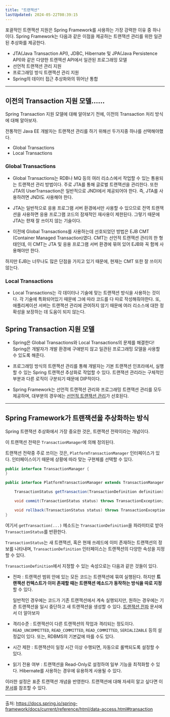 ```yaml
---
title: "트랜잭션"
lastUpdated: 2024-05-22T08:39:15
---
```


포괄적인 트랜잭션 지원은 Spring Framework를 사용하는 가장 강력한 이유 중 하나이다. Spring Framework는 다음과 같은 이점을 제공하는 트랜잭션 관리를 위한 일관된 추상화를 제공한다.

- JTA(Java Transaction API), JDBC, Hibernate 및 JPA(Java Persistence API)와 같은 다양한 트랜잭션 API에서 일관된 프로그래밍 모델
- 선언적 트랜잭션 관리 지원
- 프로그래밍 방식 트랜잭션 관리 지원
- Spring의 데이터 접근 추상화와의 뛰어난 통합

---

## 이전의 Transaction 지원 모델......

Spring Transaction 지원 모델에 대해 알아보기 전에, 이전의 Transaction 처리 방식에 대해 알아보자.

전통적인 Java EE 개발자는 트랜잭션 관리를 하기 위해선 두가지중 하나를 선택해야했다.

- Global Transactions
- Local Transactions

### Global Transactions

- Global Transactions는 RDB나 MQ 등의 여러 리소스에서 작업할 수 있는 통용되는 트랜잭션 관리 방법이다. 주로 JTA를 통해 글로벌 트랜잭션을 관리한다. 또한 JTA의 UserTransaction은 일반적으로 JNDI에서 제공되어야 한다. 즉, JTA를 사용하려면 JNDI도 사용해야 한다.

- JTA는 일반적으로 응용 프로그램 서버 환경에서만 사용할 수 있으므로 전역 트랜잭션을 사용하면 응용 프로그램 코드의 잠재적인 재사용이 제한된다. 그렇기 때문에 JTA는 햔재 잘 쓰이지 않는 기술이다.

- 이전에 Global Transactions를 사용하는데 선호되었던 방법은 EJB CMT (Container Managed Transaction)였다. CMT는 선언적 트랜잭션 관리의 한 형태인데, 이 CMT는 JTA 및 응용 프로그램 서버 환경에 묶여 있어 EJB와 꼭 함께 사용해야만 한다.

하지만 EJB는 너무나도 많은 단점을 가지고 있기 때문에, 현재는 CMT 또한 잘 쓰이지 않는다.

### Local Transactions

- Local Transactions는 각 데이터나 기술에 맞는 트랜잭션 방식을 사용하는 것이다. 각 기술에 특화되어있기 때문에 그에 따라 코드를 다 따로 작성해줘야한다. 또, 애플리케이션 서버는 트랜잭션 관리에 관여하지 않기 때문에 여러 리소스에 대한 정확성을 보장하는 데 도움이 되지 않는다.

## Spring Transaction 지원 모델

- Spring은 Global Transactions와 Local Transactions의 문제를 해결한다! Spring은 개발자가 개발 환경에 구애받지 않고 일관된 프로그래밍 모델을 사용할 수 있도록 해준다.

- 프로그래밍 방식의 트랜잭션 관리를 통해 개발자는 기본 트랜잭션 인프라에서, 실행할 수 있는 Spring 트랜잭션 추상화로 작업할 수 있다. 트랜잭션 관리라는 구체적인 부분과 다른 로직이 구분되기 때문에 DIP적이다.

- Spring Framework는 선언적 트랜잭션 관리와 프로그래밍 트랜잭션 관리를 모두 제공하며, 대부분의 경우에는 <a href="선언적 트랙잭션 관리.md">선언적 트랜잭션 관리</a>가 선호된다.

---

## Spring Framework가 트랜잭션을 추상화하는 방식

Spring 트랜잭션 추상화에서 가장 중요한 것은, 트랜잭션 전략이라는 개념이다.

이 트랜잭션 전략은 `TransactionManager`에 의해 정의된다.

트랜잭션 전략중 주로 쓰이는 것은, `PlatformTransactionManager` 인터페이스가 있다. 인터페이스이기 때문에 상황에 따라 맞는 구현체를 선택할 수 있다.

```java
public interface TransactionManager {
}

public interface PlatformTransactionManager extends TransactionManager {

    TransactionStatus getTransaction(TransactionDefinition definition) throws TransactionException;

    void commit(TransactionStatus status) throws TransactionException;

    void rollback(TransactionStatus status) throws TransactionException;
}

```

여기서 `getTransaction(...)` 메소드는 `TransactionDefinition`을 파라미터로 받아 `TransactionStatus`를 반환한다. 

`TransactionStatus`는 새 트랜잭션, 혹은 현재 쓰레드에 이미 존재하는 트랜잭션의 정보를 나타내며,
`TransactionDefinition` 인터페이스는 트랜잭션의 다양한 속성을 지정할 수 있다.

`TransactionDefinition`에서 지정할 수 있는 속성으로는 다음과 같은 것들이 있다.

- 전파 :
    트랜잭션 범위 안에 있는 모든 코드는 트랜잭션에 묶여 실행된다. 하지만 **트랜잭션 컨텍스트가 이미 존재할 때는 트랜잭션 메소드가 동작하는 방식을 따로 지정**할 수 있다.

    일반적인 경우에는 코드가 기존 트랜잭션에서 계속 실행되지만, 원하는 경우에는 기존 트랜잭션을 일시 중단하고 새 트랜잭션을 생성할 수 있다. <a href="./트랜잭션 전파.md">트랜잭션 전파</a> 문서에서 더 알아보자

- 격리수준 :
    트랜잭션이 다른 트랜잭션의 작업과 격리되는 정도이다. `READ_UNCOMMITTED`, `READ_COMMITTED`, `READ_COMMITTED`, `SERIALIZABLE` 등의 설정값이 있다. 또는, RDBMS의 기본값에 따를 수도 있다.

- 시간 제한 :
    트랜잭션이 일정 시간 이상 수행되면, 자동으로 롤백되도록 설정할 수 있다.

- 읽기 전용 여부 : 
    트랜잭션을 Read-Only로 설정하여 일부 기능을 최적화할 수 있다. Hibernate를 사용하는 경우에 유용하게 사용될 수 있다.

이러한 설정은 표준 트랜잭션 개념을 반영한다. 트랜잭션에 대해 자세히 알고 싶다면 이 <a href="https://github.com/rlaisqls/TIL/blob/main/%EB%8D%B0%EC%9D%B4%ED%84%B0%EB%B2%A0%EC%9D%B4%EC%8A%A4%20DataBase/DB%20%EC%84%A4%EA%B3%84/%ED%8A%B8%EB%9E%9C%EC%9E%AD%EC%85%98%20ACID%EC%99%80%20%EA%B2%A9%EB%A6%AC%EC%88%98%EC%A4%80.md">문서</a>를 참조할 수 있다.

---

출처: https://docs.spring.io/spring-framework/docs/current/reference/html/data-access.html#transaction